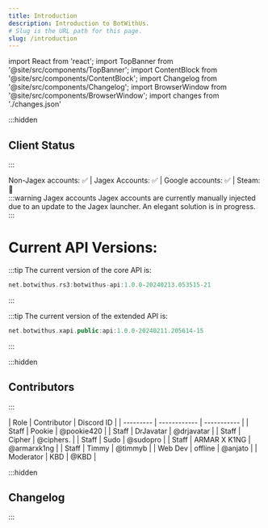 ```yaml
---
title: Introduction
description: Introduction to BotWithUs.
# Slug is the URL path for this page.
slug: /introduction
---
```


import React from 'react';
import TopBanner from '@site/src/components/TopBanner';
import ContentBlock from '@site/src/components/ContentBlock';
import Changelog from '@site/src/components/Changelog';
import BrowserWindow from '@site/src/components/BrowserWindow';
import changes from './changes.json'

<TopBanner title="Introduction">
</TopBanner>
:::hidden

## Client Status

:::
<ContentBlock title="Client Status">
<div class="centered-content">
Non-Jagex accounts: ✅ |
Jagex Accounts: ✅ |
Google accounts: ✅ |
Steam: 🔴
</div>
:::warning Jagex accounts
Jagex accounts are currently manually injected due to an update to the Jagex launcher. An elegant solution is in progress.
:::

# Current API Versions:

:::tip The current version of the core API is:

```kotlin
net.botwithus.rs3:botwithus-api:1.0.0-20240213.053515-21
```

:::

:::tip The current version of the extended API is:

```kotlin
net.botwithus.xapi.public:api:1.0.0-20240211.205614-15
```

:::

</ContentBlock>

:::hidden

## Contributors

:::

<ContentBlock title="Active Contributors">
<div class="centered-content">
| Role      | Contributor  | Discord ID  |
| --------- | ------------ | ----------- |
| Staff     | Pookie       | @pookie420  |
| Staff     | DrJavatar    | @drjavatar  |
| Staff     | Cipher       | @ciphers.   |
| Staff     | Sudo         | @sudopro    |
| Staff     | ARMAR X K1NG | @armarxk1ng |
| Staff     | Timmy        | @timmyb     |
| Web Dev   | offline      | @anjato     |
| Moderator | KBD          | @KBD        |
</div>
</ContentBlock>


:::hidden

## Changelog

:::

<Changelog changes={changes}>

</Changelog>
